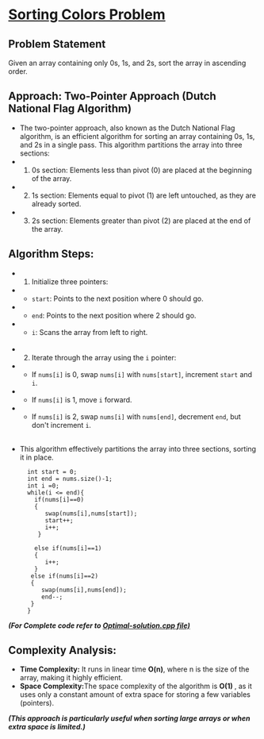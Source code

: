 <h1> <a href = "https://leetcode.com/problems/sort-colors/description/" target = "_blank">Sorting Colors Problem</a></h1>
<h2>Problem Statement</h2>
Given an array containing only 0s, 1s, and 2s, sort the array in ascending order.
<br>

<h2>Approach: Two-Pointer Approach (Dutch National Flag Algorithm)</h2>

- The two-pointer approach, also known as the Dutch National Flag algorithm, is an efficient
  algorithm for sorting an array containing 0s, 1s, and 2s in a single pass. This algorithm partitions the array into three sections:
  <br>
- 1.  0s section: Elements less than pivot (0) are placed at the beginning of the array.
- 2.  1s section: Elements equal to pivot (1) are left untouched, as they are already sorted.
- 3.  2s section: Elements greater than pivot (2) are placed at the end of the array.

 <h2> Algorithm Steps:</h2>

- 1.  Initialize three pointers:
- - `start`: Points to the next position where 0 should go.
- - `end`: Points to the next position where 2 should go.
- - `i`: Scans the array from left to right.
    <br><br>
- 2.  Iterate through the array using the `i` pointer:
- - If `nums[i]` is 0, swap `nums[i]` with `nums[start]`, increment `start` and `i`.
- - If `nums[i]` is 1, move `i` forward.
- - If `nums[i]` is 2, swap `nums[i]` with `nums[end]`, decrement `end`, but don't increment `i`.
    <br><br>

- This algorithm effectively partitions the array into three sections, sorting it in place.

        int start = 0;
        int end = nums.size()-1;
        int i =0;
        while(i <= end){
          if(nums[i]==0)
          {
             swap(nums[i],nums[start]);
             start++;
             i++;
           }

          else if(nums[i]==1)
          {
             i++;
          }
         else if(nums[i]==2)
         {
            swap(nums[i],nums[end]);
            end--;
         }
        }

**_(For Complete code refer to <a href= "https://github.com/Prabhat565/leetcode-solutions/blob/master/Sort-Colors/Optimal-solution.cpp" target = "_blank">
Optimal-solution.cpp file)</a>_**

 <h2>Complexity Analysis:</h2>

- <strong>Time Complexity:</strong>
  It runs in linear time <strong>O(n)</strong>, where n is the size of the array, making it highly efficient.
- <strong>Space Complexity:</strong>The space complexity of the algorithm is <strong> O(1) </strong>, as it uses only a constant amount of extra space for storing a few variables (pointers).

**_(This approach is particularly useful when sorting large arrays or when extra space is limited.)_**
